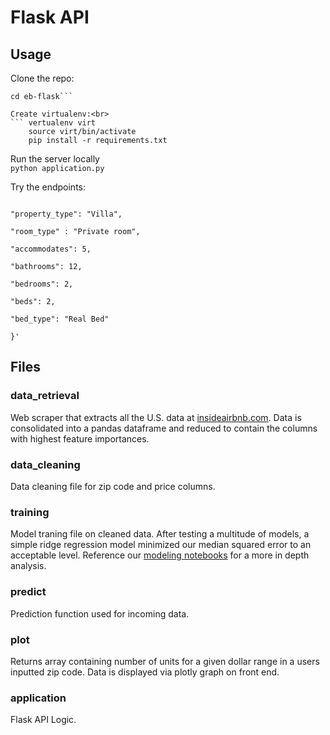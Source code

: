 # Flask API
## Usage
Clone the repo:<br>
```git clone https://github.com/airbnb-optimal-pricing/airbnb_pricing_DS/tree/master/eb-flask 
cd eb-flask```

Create virtualenv:<br>
``` vertualenv virt
    source virt/bin/activate
    pip install -r requirements.txt
```

Run the server locally <br>
```python application.py```

Try the endpoints:  <br>
```curl -XPOST -H "Content-Type: application/json" http://localhost:5000/prediction -d '{"zipcode": "90210",
                                                                                          "property_type": "Villa",
                                                                                          "room_type" : "Private room",
                                                                                          "accommodates": 5,
                                                                                          "bathrooms": 12,
                                                                                          "bedrooms": 2,
                                                                                          "beds": 2,
                                                                                          "bed_type": "Real Bed"
                                                                                          }'
```

## Files
### data_retrieval
Web scraper that extracts all the U.S. data at [insideairbnb.com](http://insideairbnb.com/get-the-data.html). Data is consolidated into a pandas dataframe and reduced to contain the columns with highest feature importances.

### data_cleaning
Data cleaning file for zip code and price columns.

### training
Model traning file on cleaned data. After testing a multitude of models, a simple ridge regression model minimized our median squared error to an acceptable level. Reference our [modeling notebooks](https://github.com/airbnb-optimal-pricing/airbnb_pricing_DS/tree/master/notebooks/Modeling) for a more in depth analysis.

### predict
Prediction function used for incoming data.

### plot
Returns array containing number of units for a given dollar range in a users inputted zip code. Data is displayed via plotly graph on front end. 

### application
Flask API Logic.
